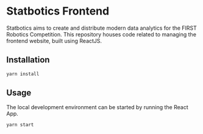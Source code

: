# Statbotics Frontend

Statbotics aims to create and distribute modern data analytics for the FIRST Robotics Competition. This repository houses code related to managing the frontend website, built using ReactJS.

## Installation

```bash
yarn install
```

## Usage

The local development environment can be started by running the React App.

```bash
yarn start
```
